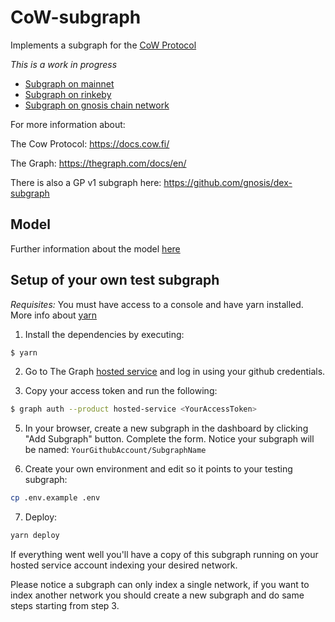 # CoW-subgraph

Implements a subgraph for the [CoW Protocol](https://github.com/cowprotocol/contracts)

*This is a work in progress*

- [Subgraph on mainnet](https://thegraph.com/hosted-service/subgraph/cowprotocol/cow)
- [Subgraph on rinkeby](https://thegraph.com/hosted-service/subgraph/cowprotocol/cow-rinkeby)
- [Subgraph on gnosis chain network](https://thegraph.com/hosted-service/subgraph/cowprotocol/cow-gc)

For more information about:

The Cow Protocol: https://docs.cow.fi/

The Graph: https://thegraph.com/docs/en/

There is also a GP v1 subgraph here: https://github.com/gnosis/dex-subgraph

## Model 

Further information about the model [here](./model.md)

## Setup of your own test subgraph

*Requisites:* You must have access to a console and have yarn installed. More info about [yarn](https://classic.yarnpkg.com/lang/en/docs/)

1. Install the dependencies by executing:

```bash
$ yarn
```

2. Go to The Graph [hosted service](https://thegraph.com/hosted-service/dashboard) and log in using your github credentials. 

3. Copy your access token and run the following:

```bash
$ graph auth --product hosted-service <YourAccessToken>
```

5. In your browser, create a new subgraph in the dashboard by clicking "Add Subgraph" button. Complete the form. Notice your subgraph will be named: `YourGithubAccount/SubgraphName`

6. Create your own environment and edit so it points to your testing subgraph:

```bash
cp .env.example .env
```

7. Deploy:
```bash
yarn deploy
```

If everything went well you'll have a copy of this subgraph running on your hosted service account indexing your desired network.

Please notice a subgraph can only index a single network, if you want to index another network you should create a new subgraph and do same steps starting from step 3.
